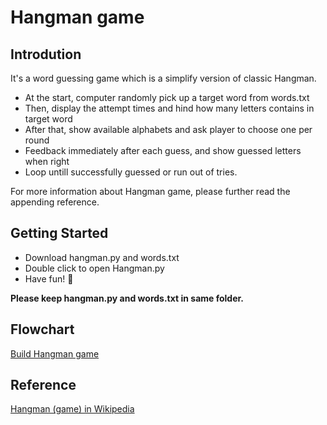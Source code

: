 # Hangman game

## Introdution

It's a word guessing game which is a simplify version of classic Hangman.
* At the start, computer randomly pick up a target word from words.txt
* Then, display the attempt times and hind how many letters contains in target word
* After that, show available alphabets and ask player to choose one per round
* Feedback immediately after each guess, and show guessed letters when right
* Loop untill successfully guessed or run out of tries.

For more information about Hangman game, please further read the appending reference.

## Getting Started

* Download hangman.py and words.txt
* Double click to open Hangman.py
* Have fun! :jack_o_lantern:

**Please keep hangman.py and words.txt in same folder.**

## Flowchart

[Build Hangman game](https://github.com/prisbre/Hangman/blob/master/Flowchart.svg "Click to see flowchart")

## Reference

[Hangman (game) in Wikipedia](https://en.wikipedia.org/wiki/Hangman_(game)
)

